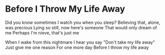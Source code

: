 Before I Throw My Life Away
===========================

Did you know sometimes I watch you when you sleep?
Believing that, alone, was precious
Lying so still, now here's someone
That would only dream of me
Perhaps I'm nieve, that's just me

When I wake from this nightmare
I hear you say
"Don't take my life away"
Just give me one reason
For one more day
Before I throw my life away
